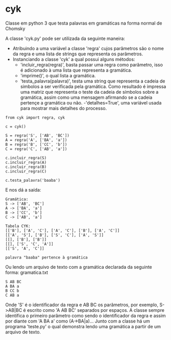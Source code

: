 # cyk
Classe em python 3 que testa palavras em gramáticas na forma normal de Chomsky

A classe 'cyk.py' pode ser utilizada da seguinte maneira:
- Atribuindo a uma variável a classe 'regra' cujos parâmetros são o nome da regra e uma lista de strings que representa os parâmetros. 
- Instanciando a classe 'cyk' a qual possui alguns métodos:
  - 'incluir_regra(regra)', basta passar uma regra como parâmetro, isso é adicionado à uma lista que representa a gramática.
  - 'imprime()', o qual lista a gramática.
  - 'testa_palavra(palavra)', testa uma string que representa a cadeia de simbolos a ser verificada pela gramática. Como resultado é impressa uma matriz que representa o teste da cadeia de símbolos sobre a gramática, assim como uma mensagem afirmando se a cadeia pertençe a gramática ou não.
  -'detalhes=True', uma variável usada para mostrar mais detalhes do processo.

```
from cyk import regra, cyk

c = cyk()

S = regra('S', ['AB', 'BC'])
A = regra('A', ['BA', 'a'])
B = regra('B', ['CC', 'b'])
C = regra('C', ['AB', 'a'])

c.incluir_regra(S)
c.incluir_regra(A)
c.incluir_regra(B)
c.incluir_regra(C)

c.testa_palavra('baaba')
```

E nos dá a saída:

```
Gramática:
S -> ['AB', 'BC']
A -> ['BA', 'a']
B -> ['CC', 'b']
C -> ['AB', 'a']

Tabela CYK:
[['B'], ['A', 'C'], ['A', 'C'], ['B'], ['A', 'C']]
[['A', 'S'], ['B'], ['S', 'C'], ['A', 'S']]
[[], ['B'], ['B']]
[[], ['S', 'C', 'A']]
[['S', 'A', 'C']]

palavra "baaba" pertence à gramática
```
Ou lendo um arquivo de texto com a gramática declarada da seguinte forma:
gramatica.txt

```
S AB BC
A BA a
B CC b
C AB a
```
Onde 'S' é o identificador da regra e AB BC os parâmetros, por exemplo, S->AB|BC é escrito como 'A AB BC' separados por espaços. A classe sempre identifica o primeiro parâmetro como sendo o identificador da regra e assim por diante com 'A BA a' como (A->BA|a)...
Junto com a classe há um programa 'teste.py' o qual demonstra lendo uma gramática a partir de um arquivo de texto.

